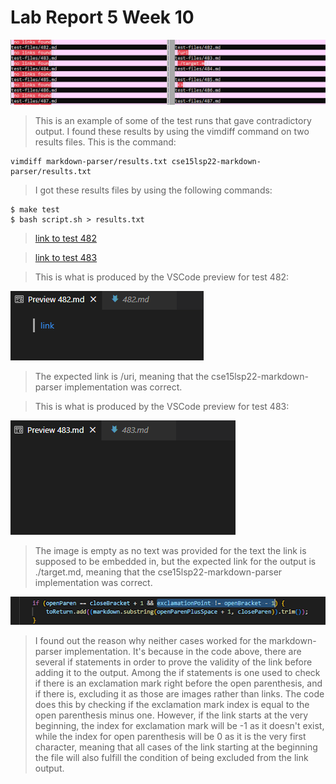 # Lab Report 5 Week 10
![](images/report5_1.png)

> This is an example of some of the test runs that gave contradictory output. I found these results by using the vimdiff command on two results files. This is the command:

``` 
vimdiff markdown-parser/results.txt cse15lsp22-markdown-parser/results.txt
```

> I got these results files by using the following commands:

```
$ make test
$ bash script.sh > results.txt
```
> [link to test 482](https://github.com/jwyamaguchi/markdown-parser/blob/main/test-files/482.md) 

> [link to test 483](https://github.com/jwyamaguchi/markdown-parser/blob/main/test-files/483.md) 

> This is what is produced by the VSCode preview for test 482:

![](images/report5_2.png)

> The expected link is /uri, meaning that the cse15lsp22-markdown-parser implementation was correct.

> This is what is produced by the VSCode preview for test 483:

![](images/report5_3.png)

> The image is empty as no text was provided for the text the link is supposed to be embedded in, but the expected link for the output is ./target.md, meaning that the cse15lsp22-markdown-parser implementation was correct.

![](images/report5_4.png)

> I found out the reason why neither cases worked for the markdown-parser implementation. It's because in the code above, there are several if statements in order to prove the validity of the link before adding it to the output. Among the if statements is one used to check if there is an exclamation mark right before the open parenthesis, and if there is, excluding it as those are images rather than links. The code does this by checking if the exclamation mark index is equal to the open parenthesis minus one. However, if the link starts at the very beginning, the index for exclamation mark will be -1 as it doesn't exist, while the index for open parenthesis will be 0 as it is the very first character, meaning that all cases of the link starting at the beginning the file will also fulfill the condition of being excluded from the link output.